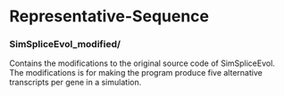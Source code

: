 # Representative-Sequence

### SimSpliceEvol_modified/
Contains the modifications to the original source code of SimSpliceEvol. The modifications is for making the program produce five alternative transcripts per gene in a simulation. 
